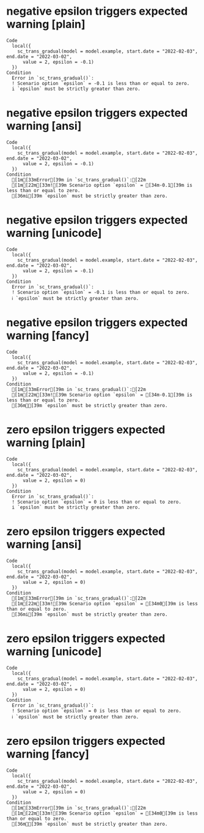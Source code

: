 # negative epsilon triggers expected warning [plain]

    Code
      local({
        sc_trans_gradual(model = model.example, start.date = "2022-02-03", end.date = "2022-03-02",
          value = 2, epsilon = -0.1)
      })
    Condition
      Error in `sc_trans_gradual()`:
      ! Scenario option `epsilon` = -0.1 is less than or equal to zero.
      i `epsilon` must be strictly greater than zero.

# negative epsilon triggers expected warning [ansi]

    Code
      local({
        sc_trans_gradual(model = model.example, start.date = "2022-02-03", end.date = "2022-03-02",
          value = 2, epsilon = -0.1)
      })
    Condition
      [1m[33mError[39m in `sc_trans_gradual()`:[22m
      [1m[22m[33m![39m Scenario option `epsilon` = [34m-0.1[39m is less than or equal to zero.
      [36mi[39m `epsilon` must be strictly greater than zero.

# negative epsilon triggers expected warning [unicode]

    Code
      local({
        sc_trans_gradual(model = model.example, start.date = "2022-02-03", end.date = "2022-03-02",
          value = 2, epsilon = -0.1)
      })
    Condition
      Error in `sc_trans_gradual()`:
      ! Scenario option `epsilon` = -0.1 is less than or equal to zero.
      ℹ `epsilon` must be strictly greater than zero.

# negative epsilon triggers expected warning [fancy]

    Code
      local({
        sc_trans_gradual(model = model.example, start.date = "2022-02-03", end.date = "2022-03-02",
          value = 2, epsilon = -0.1)
      })
    Condition
      [1m[33mError[39m in `sc_trans_gradual()`:[22m
      [1m[22m[33m![39m Scenario option `epsilon` = [34m-0.1[39m is less than or equal to zero.
      [36mℹ[39m `epsilon` must be strictly greater than zero.

# zero epsilon triggers expected warning [plain]

    Code
      local({
        sc_trans_gradual(model = model.example, start.date = "2022-02-03", end.date = "2022-03-02",
          value = 2, epsilon = 0)
      })
    Condition
      Error in `sc_trans_gradual()`:
      ! Scenario option `epsilon` = 0 is less than or equal to zero.
      i `epsilon` must be strictly greater than zero.

# zero epsilon triggers expected warning [ansi]

    Code
      local({
        sc_trans_gradual(model = model.example, start.date = "2022-02-03", end.date = "2022-03-02",
          value = 2, epsilon = 0)
      })
    Condition
      [1m[33mError[39m in `sc_trans_gradual()`:[22m
      [1m[22m[33m![39m Scenario option `epsilon` = [34m0[39m is less than or equal to zero.
      [36mi[39m `epsilon` must be strictly greater than zero.

# zero epsilon triggers expected warning [unicode]

    Code
      local({
        sc_trans_gradual(model = model.example, start.date = "2022-02-03", end.date = "2022-03-02",
          value = 2, epsilon = 0)
      })
    Condition
      Error in `sc_trans_gradual()`:
      ! Scenario option `epsilon` = 0 is less than or equal to zero.
      ℹ `epsilon` must be strictly greater than zero.

# zero epsilon triggers expected warning [fancy]

    Code
      local({
        sc_trans_gradual(model = model.example, start.date = "2022-02-03", end.date = "2022-03-02",
          value = 2, epsilon = 0)
      })
    Condition
      [1m[33mError[39m in `sc_trans_gradual()`:[22m
      [1m[22m[33m![39m Scenario option `epsilon` = [34m0[39m is less than or equal to zero.
      [36mℹ[39m `epsilon` must be strictly greater than zero.

